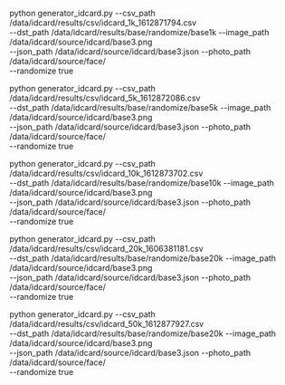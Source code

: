 python generator_idcard.py --csv_path /data/idcard/results/csv/idcard_1k_1612871794.csv \
--dst_path /data/idcard/results/base/randomize/base1k --image_path /data/idcard/source/idcard/base3.png \
--json_path /data/idcard/source/idcard/base3.json --photo_path /data/idcard/source/face/ \
--randomize true


python generator_idcard.py --csv_path /data/idcard/results/csv/idcard_5k_1612872086.csv \
--dst_path /data/idcard/results/base/randomize/base5k --image_path /data/idcard/source/idcard/base3.png \
--json_path /data/idcard/source/idcard/base3.json --photo_path /data/idcard/source/face/ \
--randomize true


python generator_idcard.py --csv_path /data/idcard/results/csv/idcard_10k_1612873702.csv \
--dst_path /data/idcard/results/base/randomize/base10k --image_path /data/idcard/source/idcard/base3.png \
--json_path /data/idcard/source/idcard/base3.json --photo_path /data/idcard/source/face/ \
--randomize true


python generator_idcard.py --csv_path /data/idcard/results/csv/idcard_20k_1606381181.csv \
--dst_path /data/idcard/results/base/randomize/base20k --image_path /data/idcard/source/idcard/base3.png \
--json_path /data/idcard/source/idcard/base3.json --photo_path /data/idcard/source/face/ \
--randomize true


python generator_idcard.py --csv_path /data/idcard/results/csv/idcard_50k_1612877927.csv \
--dst_path /data/idcard/results/base/randomize/base20k --image_path /data/idcard/source/idcard/base3.png \
--json_path /data/idcard/source/idcard/base3.json --photo_path /data/idcard/source/face/ \
--randomize true
